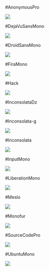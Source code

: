 #AnonymousPro

![](https://cloud.githubusercontent.com/assets/8317250/7021751/22124210-dd60-11e4-9819-1c573db50b66.png)

#DejaVuSansMono

![](https://cloud.githubusercontent.com/assets/8317250/7021756/221ca1b0-dd60-11e4-8e03-a3d0cd9595e3.png)

#DroidSansMono

![](https://cloud.githubusercontent.com/assets/8317250/7021754/22175c64-dd60-11e4-9a1e-c884e5202581.png)

#FiraMono

![](https://cloud.githubusercontent.com/assets/8317250/7021752/2212fc64-dd60-11e4-9640-1353f9ea11a6.png)

#Hack

![](https://raw.githubusercontent.com/powerline/fonts/master/Hack/hack-specimen-for-Powerline.png)

#InconsolataDz

![](https://cloud.githubusercontent.com/assets/8317250/7021757/2235d072-dd60-11e4-8836-ad09aecf3ff0.png)

#Inconsolata-g

![](https://cloud.githubusercontent.com/assets/8317250/7021755/2217c208-dd60-11e4-989c-cd3e7b433f81.png)

#Inconsolata

![](https://cloud.githubusercontent.com/assets/8317250/7021753/2215e28a-dd60-11e4-8ea2-916d4a3e77b5.png)

#InputMono

![](https://cloud.githubusercontent.com/assets/8317250/7021760/2240b122-dd60-11e4-9314-6aad9f5df2a6.png)

#LiberationMono

![](https://cloud.githubusercontent.com/assets/8317250/7021758/223ec8b2-dd60-11e4-9ebe-929603b2c1bf.png)

#Meslo

![](https://cloud.githubusercontent.com/assets/8317250/7021759/22406a46-dd60-11e4-9f62-0469200e5303.png)

#Monofur

![](https://cloud.githubusercontent.com/assets/8317250/7021761/2248a0d0-dd60-11e4-9b59-00018b064d39.png)

#SourceCodePro

![](https://cloud.githubusercontent.com/assets/8317250/7021762/224a38be-dd60-11e4-8dfd-d637ca6aa03b.png)

#UbuntuMono

![](https://cloud.githubusercontent.com/assets/8317250/7021763/225a59ce-dd60-11e4-87dd-b76da1e53557.png)


